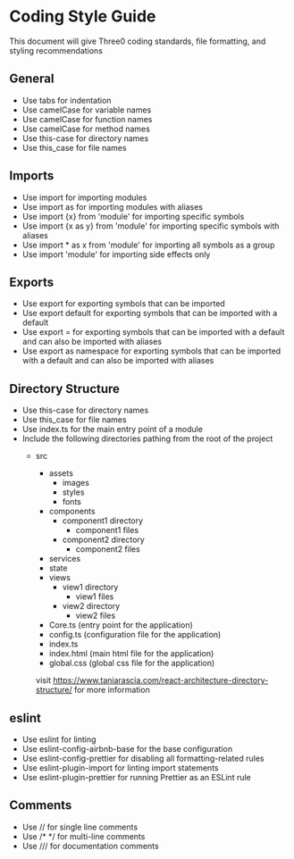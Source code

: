 Coding Style Guide
==================
This document will give Three0 coding standards, file formatting, and styling recommendations

## General
- Use tabs for indentation
- Use camelCase for variable names
- Use camelCase for function names
- Use camelCase for method names
- Use this-case for directory names
- Use this_case for file names

## Imports
- Use import for importing modules
- Use import as for importing modules with aliases
- Use import {x} from 'module' for importing specific symbols
- Use import {x as y} from 'module' for importing specific symbols with aliases
- Use import * as x from 'module' for importing all symbols as a group
- Use import 'module' for importing side effects only

## Exports
- Use export for exporting symbols that can be imported
- Use export default for exporting symbols that can be imported with a default
- Use export = for exporting symbols that can be imported with a default and can also be imported with aliases
- Use export as namespace for exporting symbols that can be imported with a default and can also be imported with aliases

## Directory Structure
- Use this-case for directory names
- Use this_case for file names
- Use index.ts for the main entry point of a module
- Include the following directories pathing from the root of the project
  - src
    - assets
      - images
      - styles
      - fonts
    - components
      - component1 directory
        - component1 files
      - component2 directory
        - component2 files
    - services
    - state
    - views
      - view1 directory
        - view1 files
      - view2 directory
        - view2 files
    - Core.ts (entry point for the application)
    - config.ts (configuration file for the application)
    - index.ts 
    - index.html (main html file for the application)
    - global.css (global css file for the application)

    visit https://www.taniarascia.com/react-architecture-directory-structure/ for more information
    
## eslint
- Use eslint for linting
- Use eslint-config-airbnb-base for the base configuration
- Use eslint-config-prettier for disabling all formatting-related rules
- Use eslint-plugin-import for linting import statements
- Use eslint-plugin-prettier for running Prettier as an ESLint rule

## Comments
- Use // for single line comments
- Use /* */ for multi-line comments
- Use /// for documentation comments
